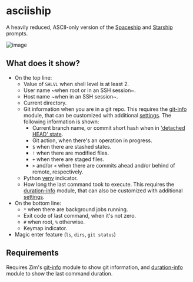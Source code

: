 asciiship
=========

A heavily reduced, ASCII-only version of the [Spaceship] and [Starship] prompts.

![image](https://github.com/psztoch/asciiship/assets/4523167/790e67f4-bb82-413b-9978-a712ce6eba04)

What does it show?
------------------

  * On the top line:
    * Value of `SHLVL` when shell level is at least 2.
    * User name ~when root or in an SSH session~.
    * Host name ~when in an SSH session~.
    * Current directory.
    * Git information when you are in a git repo. This requires the [git-info]
      module, that can be customized with additional [settings][git-info settings].
      The following information is shown:
      * Current branch name, or commit short hash when in ['detached HEAD' state].
      * Git action, when there's an operation in progress.
      * `$` when there are stashed states.
      * `!` when there are modified files.
      * `+` when there are staged files.
      * `>` and/or `<` when there are commits ahead and/or behind of remote,
        respectively.
    * Python [venv] indicator.
    * How long the last command took to execute. This requires the [duration-info]
      module, that can also be customized with additional [settings][duration-info settings].
  * On the bottom line:
    * `*` when there are background jobs running.
    * Exit code of last command, when it's not zero.
    * `#` when root, `%` otherwise.
    * Keymap indicator.
  * Magic enter feature (`ls`, `dirs`, `git status`)

Requirements
------------

Requires Zim's [git-info] module to show git information, and [duration-info]
module to show the last command duration.

[Spaceship]: https://spaceship-prompt.sh/
[Starship]: https://starship.rs/
[git-info]: https://github.com/zimfw/git-info
[git-info settings]: https://github.com/zimfw/git-info/blob/master/README.md#settings
['detached HEAD' state]: https://git-scm.com/docs/git-checkout#_detached_head
[venv]: https://docs.python.org/3/library/venv.html
[duration-info]: https://github.com/zimfw/duration-info
[duration-info settings]: https://github.com/zimfw/duration-info/blob/master/README.md#settings
